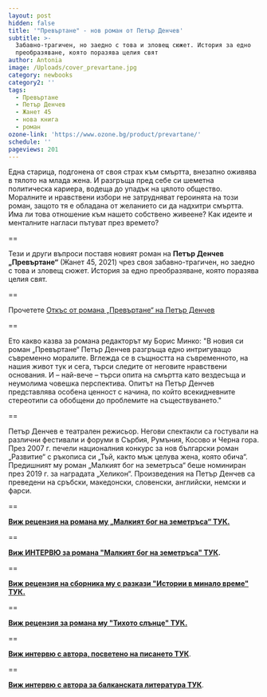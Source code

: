 ```yaml
---
layout: post
hidden: false
title: '"Превъртане" - нов роман от Петър Денчев'
subtitle: >-
  Забавно-трагичен, но заедно с това и зловещ сюжет. История за едно
  преобразяване, която поразява целия свят
author: Antonia
image: /Uploads/cover_prevartane.jpg
category: newbooks
category2: ''
tags:
  - Превъртане
  - Петър Денчев
  - Жанет 45
  - нова книга
  - роман
ozone-link: 'https://www.ozone.bg/product/prevartane/'
schedule: ''
pageviews: 201
---
```

Една старица, подгонена от своя страх към смъртта, внезапно оживява в тялото на млада жена. И разгръща пред себе си шеметна политическа кариера, водеща до упадък на цялото общество. Моралните и нравствени избори не затрудняват героинята на този роман, защото тя е обладана от желанието си да надхитри смъртта. Има ли това отношение към нашето собствено живеене? Как идеите и менталните нагласи пътуват през времето? 

\==

Тези и други въпроси поставя новият роман на **Петър Денчев „Превъртане“** (Жанет 45, 2021) чрез своя забавно-трагичен, но заедно с това и зловещ сюжет. История за едно преобразяване, която поразява целия свят.

\==

Прочетете [Откъс от романа „Превъртане“ на Петър Денчев](https://books.janet45.com/covers/bg1569/PrevartanePDenchev.pdf)

\==

Ето какво казва за романа редакторът му Борис Минко: "В новия си роман „Превъртане“ Петър Денчев разгръща едно интригуващо съвременно моралите. Вглежда се в същността на съвременното, на нашия живот тук и сега, търси следите от неговите нравствени основания. И – най-вече – търси опита на смъртта като вездесъща и неумолима човешка перспектива. Опитът на Петър Денчев представлява особена ценност с начина, по който всекидневните стереотипи са обобщени до проблемите на съществуването."

\==

Петър Денчев е театрален режисьор. Негови спектакли са гостували на различни фестивали и форуми в Сърбия, Румъния, Косово и Черна гора. През 2007 г. печели националния конкурс за нов български роман „Развитие“ с ръкописа си „Тъй, както мъж целува жена, която обича“. Предишният му роман „Малкият бог на земетръса“ беше номиниран през 2019 г. за наградата „Хеликон“. Произведения на Петър Денчев са преведени на сръбски, македонски, словенски, английски, немски и фарси.  

\==

**[Виж рецензия на романа му  „Малкият бог на земетръса“ ТУК. ](https://literaturnirazgovori.com/bookreviews/2019/02/19/10-56-%D1%80%D0%B5%D1%86%D0%B5%D0%BD%D0%B7%D0%B8%D1%8F-%D0%BF%D0%B5%D1%82%D1%8A%D1%80-%D0%B4%D0%B5%D0%BD%D1%87%D0%B5%D0%B2-%D0%BC%D0%B0%D0%BB%D0%BA%D0%B8%D1%8F%D1%82-%D0%B1%D0%BE%D0%B3-%D0%BD%D0%B0-%D0%B7%D0%B5%D0%BC%D0%B5%D1%82%D1%80%D1%8A%D1%81%D0%B0-%D1%81%D0%B5%D0%B1%D0%B5%D1%80%D0%B0%D0%B7%D0%B1%D0%B8%D1%80%D0%B0%D0%BD%D0%B5%D1%82%D0%BE-%D0%BA%D0%B0%D1%82%D0%BE-%D0%BF%D0%BE%D0%B7%D0%BD%D0%B0%D0%BD%D0%B8%D0%B5-%D0%B7%D0%B0-%D1%81%D0%BE%D0%B1%D1%81%D1%82%D0%B2%D0%B5%D0%BD%D0%B8%D1%82%D0%B5-%D0%BD%D0%B8-%D0%BA%D0%B0%D1%82%D0%B0%D1%81%D1%82%D1%80%D0%BE%D1%84%D0%B8.html)**

\==

**[Виж ИНТЕРВЮ за романа "Малкият бог на земетръса" ТУК](https://literaturnirazgovori.com/interviews/2019/02/21/10-10-%D0%BF%D0%B5%D1%82%D1%8A%D1%80-%D0%B4%D0%B5%D0%BD%D1%87%D0%B5%D0%B2-%D0%B2-%D0%B5%D0%B4%D0%B8%D0%BD-%D1%84%D0%B8%D0%BB%D0%BE%D1%81%D0%BE%D1%84%D1%81%D0%BA%D0%B8-%D1%80%D0%B0%D0%B7%D0%B3%D0%BE%D0%B2%D0%BE%D1%80-%D0%B7%D0%B0-%D0%BC%D0%B0%D0%BB%D0%BA%D0%B8%D1%8F-%D0%B1%D0%BE%D0%B3-%D0%BD%D0%B0-%D0%B7%D0%B5%D0%BC%D0%B5%D1%82%D1%80%D1%8A%D1%81%D0%B0-%D0%B7%D0%B0-%D0%BC%D0%B8%D0%BD%D0%B0%D0%BB%D0%BE%D1%82%D0%BE-%D0%BB%D1%8E%D0%B1%D0%BE%D0%B2%D1%82%D0%B0-%D1%89%D0%B5%D1%82%D0%B8%D1%82%D0%B5-%D0%BD%D0%B8.html).**

\==

**[Виж рецензия на сборника му с разкази "Истории в минало време" ТУК.](https://literaturnirazgovori.com/bookreviews/2019/03/14/09-39-%D1%80%D0%B5%D1%86%D0%B5%D0%BD%D0%B7%D0%B8%D1%8F-%D0%BF%D0%B5%D1%82%D1%8A%D1%80-%D0%B4%D0%B5%D0%BD%D1%87%D0%B5%D0%B2-%D0%B8%D1%81%D1%82%D0%BE%D1%80%D0%B8%D0%B8-%D0%B2-%D0%BC%D0%B8%D0%BD%D0%B0%D0%BB%D0%BE-%D0%B2%D1%80%D0%B5%D0%BC%D0%B5-%D1%80%D0%B0%D0%B7%D0%BA%D0%B0%D0%B7%D0%B8.html)**

\==

**[Виж рецензия за романа му "Тихото слънце" ТУК.](https://literaturnirazgovori.com/bookreviews/2019/02/12/17-34-%D1%80%D0%B5%D1%86%D0%B5%D0%BD%D0%B7%D0%B8%D1%8F-%D0%BF%D0%B5%D1%82%D1%8A%D1%80-%D0%B4%D0%B5%D0%BD%D1%87%D0%B5%D0%B2-%D1%82%D0%B8%D1%85%D0%BE%D1%82%D0%BE-%D1%81%D0%BB%D1%8A%D0%BD%D1%86%D0%B5.html)**

\==

**[Виж интервю с автора, посветено на писането ТУК](https://literaturnirazgovori.com/talks/2019/04/25/10-07-%D0%BF%D0%B5%D1%82%D1%8A%D1%80-%D0%B4%D0%B5%D0%BD%D1%87%D0%B5%D0%B2-%D0%BD%D0%B5-%D1%81%D1%8A%D0%BC-%D1%81%D0%B8%D0%B3%D1%83%D1%80%D0%B5%D0%BD-%D0%B4%D0%BE%D0%BA%D0%BE%D0%BB%D0%BA%D0%BE-%D0%B5-%D0%B4%D0%BE%D0%B1%D1%80%D0%B5-%D0%B7%D0%B0-%D0%B5%D0%B4%D0%B8%D0%BD-%D0%BF%D0%B8%D1%81%D0%B0%D1%82%D0%B5%D0%BB-%D0%B4%D0%B0-%D0%B1%D1%8A%D0%B4%D0%B5-%D1%80%D0%B0%D0%B7%D0%BF%D0%BE%D0%B7%D0%BD%D0%B0%D0%B2%D0%B0%D0%B5%D0%BC.html)**.

\==

**[Виж интервю с автора за балканската литература ТУК](https://literaturnirazgovori.com/interviews/2020/09/15/11-15-%D0%BF%D0%B5%D1%82%D1%8A%D1%80-%D0%B4%D0%B5%D0%BD%D1%87%D0%B5%D0%B2-%D0%B2-%D0%B8%D0%BD%D1%82%D0%B5%D1%80%D0%B2%D1%8E-%D0%B7%D0%B0-%D0%B1%D0%B0%D0%BB%D0%BA%D0%B0%D0%BD%D1%81%D0%BA%D0%B0%D1%82%D0%B0-%D0%BB%D0%B8%D1%82%D0%B5%D1%80%D0%B0%D1%82%D1%83%D1%80%D0%B0-%D0%BD%D0%B0%D1%88%D0%B8%D1%82%D0%B5-%D1%87%D0%B8%D1%82%D0%B0%D1%82%D0%B5%D0%BB%D0%B8-%D1%85%D0%B0%D1%80%D1%87%D0%B0%D1%82-%D0%B2-%D0%B3%D0%BE%D0%BB%D1%8F%D0%BC%D0%B0-%D0%B4%D0%BE%D0%B7%D0%B0-%D0%BA%D0%BB%D0%B8%D1%88%D0%B5%D1%82%D0%B0.html)**.